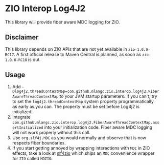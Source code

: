 # ZIO Interop Log4J2
This library will provide fiber aware MDC logging for ZIO.

## Disclaimer
This library depends on ZIO APIs that are not yet available in `zio-1.0.0-RC17`. A first official release
to Maven Central is planned, as soon as `zio-1.0.0-RC18` is out.

## Usage
1. Add `-Dlog4j2.threadContextMap=com.github.mlangc.zio.interop.log4j2.FiberAwareThreadContextMap` to your JVM startup parameters. If you can't,
  try to set the `log4j2.threadContextMap` system property programmatically as early as you can. The property must be set before Log4j2 is
  initialized.
1. Integrate `com.github.mlangc.zio.interop.log4j2.FiberAwareThreadContextMap.assertInitialized` into your initialization code. Fiber aware MDC
   logging will not work properly without this call.
1. Use `org.slf4j.MDC` as you would normally and observe that is now respects fiber boundaries.
1. If you start getting annoyed by wrapping interactions with `MDC` in ZIO effects, take a look at [slf4zio](https://github.com/mlangc/slf4zio)
   which ships an `MDC` convenience wrapper for `ZIO` called `MDZIO`.
